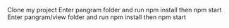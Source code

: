 Clone my project Enter pangram folder and run npm install then npm start Enter pangram/view folder and run npm install then npm start
